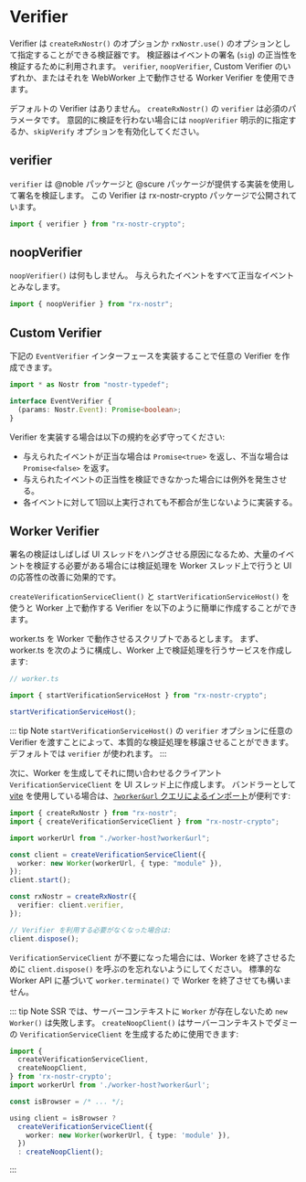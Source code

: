 # Verifier

Verifier は `createRxNostr()` のオプションか `rxNostr.use()` のオプションとして指定することができる検証器です。
検証器はイベントの署名 (`sig`) の正当性を検証するために利用されます。
`verifier`, `noopVerifier`, Custom Verifier のいずれか、またはそれを WebWorker 上で動作させる Worker Verifier を使用できます。

デフォルトの Verifier はありません。
`createRxNostr()` の `verifier` は必須のパラメータです。
意図的に検証を行わない場合には `noopVerifier` 明示的に指定するか、`skipVerify` オプションを有効化してください。

## verifier

`verifier` は @noble パッケージと @scure パッケージが提供する実装を使用して署名を検証します。
この Verifier は rx-nostr-crypto パッケージで公開されています。

```ts
import { verifier } from "rx-nostr-crypto";
```

## noopVerifier

`noopVerifier()` は何もしません。
与えられたイベントをすべて正当なイベントとみなします。

```ts
import { noopVerifier } from "rx-nostr";
```

## Custom Verifier

下記の `EventVerifier` インターフェースを実装することで任意の Verifier を作成できます。

```ts
import * as Nostr from "nostr-typedef";

interface EventVerifier {
  (params: Nostr.Event): Promise<boolean>;
}
```

Verifier を実装する場合は以下の規約を必ず守ってください:

- 与えられたイベントが正当な場合は `Promise<true>` を返し、不当な場合は `Promise<false>` を返す。
- 与えられたイベントの正当性を検証できなかった場合には例外を発生させる。
- 各イベントに対して1回以上実行されても不都合が生じないように実装する。

## Worker Verifier

署名の検証はしばしば UI スレッドをハングさせる原因になるため、大量のイベントを検証する必要がある場合には検証処理を Worker スレッド上で行うと UI の応答性の改善に効果的です。

`createVerificationServiceClient()` と `startVerificationServiceHost()` を使うと Worker 上で動作する Verifier を以下のように簡単に作成することができます。

worker.ts を Worker で動作させるスクリプトであるとします。
まず、worker.ts を次のように構成し、Worker 上で検証処理を行うサービスを作成します:

```ts
// worker.ts

import { startVerificationServiceHost } from "rx-nostr-crypto";

startVerificationServiceHost();
```

::: tip Note
`startVerificationServiceHost()` の `verifier` オプションに任意の Verifier を渡すことによって、本質的な検証処理を移譲させることができます。
デフォルトでは `verifier` が使われます。
:::

次に、Worker を生成してそれに問い合わせるクライアント `VerificationServiceClient` を UI スレッド上に作成します。
バンドラーとして [vite](https://vitejs.dev) を使用している場合は、[`?worker&url` クエリによるインポート](https://vitejs.dev/guide/features.html#web-workers)が便利です:

```ts
import { createRxNostr } from "rx-nostr";
import { createVerificationServiceClient } from "rx-nostr-crypto";

import workerUrl from "./worker-host?worker&url";

const client = createVerificationServiceClient({
  worker: new Worker(workerUrl, { type: "module" }),
});
client.start();

const rxNostr = createRxNostr({
  verifier: client.verifier,
});

// Verifier を利用する必要がなくなった場合は:
client.dispose();
```

`VerificationServiceClient` が不要になった場合には、Worker を終了させるために `client.dispose()` を呼ぶのを忘れないようにしてください。
標準的な Worker API に基づいて `worker.terminate()` で Worker を終了させても構いません。

::: tip Note
SSR では、サーバーコンテキストに `Worker` が存在しないため `new Worker()` は失敗します。
`createNoopClient()` はサーバーコンテキストでダミーの `VerificationServiceClient` を生成するために使用できます:

```ts
import {
  createVerificationServiceClient,
  createNoopClient,
} from 'rx-nostr-crypto';
import workerUrl from './worker-host?worker&url';

const isBrowser = /* ... */;

using client = isBrowser ?
  createVerificationServiceClient({
    worker: new Worker(workerUrl, { type: 'module' }),
  })
  : createNoopClient();
```

:::
